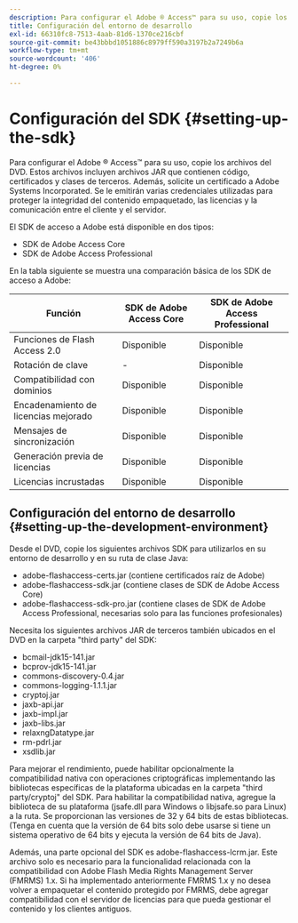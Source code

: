 ```yaml
---
description: Para configurar el Adobe ® Access™ para su uso, copie los archivos del DVD. Estos archivos incluyen archivos JAR que contienen código, certificados y clases de terceros. Además, solicite un certificado a Adobe Systems Incorporated. Se le emitirán varias credenciales utilizadas para proteger la integridad del contenido empaquetado, las licencias y la comunicación entre el cliente y el servidor.
title: Configuración del entorno de desarrollo
exl-id: 66310fc8-7513-4aab-81d6-1370ce216cbf
source-git-commit: be43bbbd1051886c8979ff590a3197b2a7249b6a
workflow-type: tm+mt
source-wordcount: '406'
ht-degree: 0%

---
```


# Configuración del SDK {#setting-up-the-sdk}

Para configurar el Adobe ® Access™ para su uso, copie los archivos del DVD. Estos archivos incluyen archivos JAR que contienen código, certificados y clases de terceros. Además, solicite un certificado a Adobe Systems Incorporated. Se le emitirán varias credenciales utilizadas para proteger la integridad del contenido empaquetado, las licencias y la comunicación entre el cliente y el servidor.

El SDK de acceso a Adobe está disponible en dos tipos:
* SDK de Adobe Access Core
* SDK de Adobe Access Professional

En la tabla siguiente se muestra una comparación básica de los SDK de acceso a Adobe:

| Función | SDK de Adobe Access Core | SDK de Adobe Access Professional |
|---|---|---|
| Funciones de Flash Access 2.0 | Disponible | Disponible |
| Rotación de clave | - | Disponible |
| Compatibilidad con dominios | Disponible | Disponible |
| Encadenamiento de licencias mejorado | Disponible | Disponible |
| Mensajes de sincronización | Disponible | Disponible |
| Generación previa de licencias | Disponible | Disponible |
| Licencias incrustadas | Disponible | Disponible |

## Configuración del entorno de desarrollo {#setting-up-the-development-environment}

Desde el DVD, copie los siguientes archivos SDK para utilizarlos en su entorno de desarrollo y en su ruta de clase Java:

* adobe-flashaccess-certs.jar (contiene certificados raíz de Adobe)
* adobe-flashaccess-sdk.jar (contiene clases de SDK de Adobe Access Core)
* adobe-flashaccess-sdk-pro.jar (contiene clases de SDK de Adobe Access Professional, necesarias solo para las funciones profesionales)

Necesita los siguientes archivos JAR de terceros también ubicados en el DVD en la carpeta &quot;third party&quot; del SDK:

* bcmail-jdk15-141.jar
* bcprov-jdk15-141.jar
* commons-discovery-0.4.jar
* commons-logging-1.1.1.jar
* cryptoj.jar
* jaxb-api.jar
* jaxb-impl.jar
* jaxb-libs.jar
* relaxngDatatype.jar
* rm-pdrl.jar
* xsdlib.jar

Para mejorar el rendimiento, puede habilitar opcionalmente la compatibilidad nativa con operaciones criptográficas implementando las bibliotecas específicas de la plataforma ubicadas en la carpeta &quot;third party/cryptoj&quot; del SDK. Para habilitar la compatibilidad nativa, agregue la biblioteca de su plataforma (jsafe.dll para Windows o libjsafe.so para Linux) a la ruta. Se proporcionan las versiones de 32 y 64 bits de estas bibliotecas. (Tenga en cuenta que la versión de 64 bits solo debe usarse si tiene un sistema operativo de 64 bits y ejecuta la versión de 64 bits de Java).

Además, una parte opcional del SDK es adobe-flashaccess-lcrm.jar. Este archivo solo es necesario para la funcionalidad relacionada con la compatibilidad con Adobe Flash Media Rights Management Server (FMRMS) 1.x. Si ha implementado anteriormente FMRMS 1.x y no desea volver a empaquetar el contenido protegido por FMRMS, debe agregar compatibilidad con el servidor de licencias para que pueda gestionar el contenido y los clientes antiguos.
